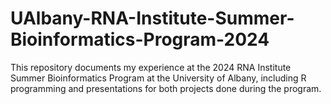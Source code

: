 # UAlbany-RNA-Institute-Summer-Bioinformatics-Program-2024
This repository documents my experience at the 2024 RNA Institute Summer Bioinformatics Program at the University of Albany, including R programming and presentations for both projects done during the program.
